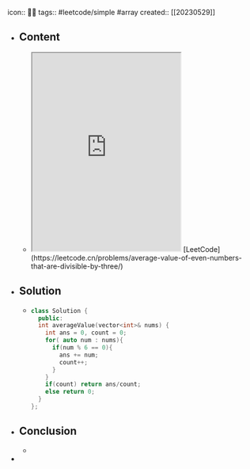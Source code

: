 icon:: 👨‍💻
tags:: #leetcode/simple #array
created:: [[20230529]]

- ## Content
  - <iframe src="https://leetcode.cn/problems/average-value-of-even-numbers-that-are-divisible-by-three" style="height: 400px"></iframe>
    [LeetCode](https://leetcode.cn/problems/average-value-of-even-numbers-that-are-divisible-by-three/)
- ## Solution
  - ```cpp
    class Solution {
      public:
      int averageValue(vector<int>& nums) {
        int ans = 0, count = 0;
        for( auto num : nums){
          if(num % 6 == 0){
            ans += num;
            count++;
          }
        }
        if(count) return ans/count;
        else return 0;
      }
    };
    ```
- ## Conclusion
  -
-